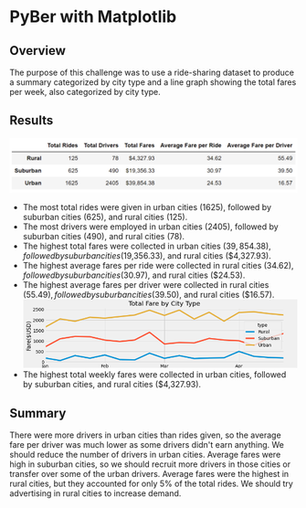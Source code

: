 # PyBer with Matplotlib

## Overview

The purpose of this challenge was to use a ride-sharing dataset to produce a summary categorized by city type and a line graph showing the total fares per week, also categorized by city type.

## Results

![Summary by city type](Analysis/PyBer_dataframe.png)
* The most total rides were given in urban cities (1625), followed by suburban cities (625), and rural cities (125).
* The most drivers were employed in urban cities (2405), followed by suburban cities (490), and rural cities (78).
* The highest total fares were collected in urban cities ($39,854.38), followed by suburban cities ($19,356.33), and rural cities ($4,327.93).
* The highest average fares per ride were collected in rural cities ($34.62), followed by suburban cities ($30.97), and rural cities ($24.53).
* The highest average fares per driver were collected in rural cities ($55.49), followed by suburban cities ($39.50), and rural cities ($16.57).
![Total weekly fares by city type](Analysis/PyBer_fare_summary.png)
* The highest total weekly fares were collected in urban cities, followed by suburban cities, and rural cities ($4,327.93).

## Summary

There were more drivers in urban cities than rides given, so the average fare per driver was much lower as some drivers didn't earn anything. We should reduce the number of drivers in urban cities. Average fares were high in suburban cities, so we should recruit more drivers in those cities or transfer over some of the urban drivers. Average fares were the highest in rural cities, but they accounted for only 5% of the total rides. We should try advertising in rural cities to increase demand.